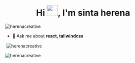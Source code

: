 <h1 align="center">Hi <img src="https://media.giphy.com/media/hvRJCLFzcasrR4ia7z/giphy.gif" width="35">, I'm sinta herena</h1>

<p align="left"> <img src="https://komarev.com/ghpvc/?username=herenacreative&label=Profile%20views&color=0e75b6&style=flat" alt="herenacreative" /> </p>

- 💬 Ask me about **react, tailwindcss**

<p>&nbsp;<img align="center" src="https://github-readme-stats.vercel.app/api?username=herenacreative&show_icons=true&locale=en" alt="herenacreative" /></p>

<p><img align="center" src="https://github-readme-streak-stats.herokuapp.com/?user=herenacreative&" alt="herenacreative" /></p>
